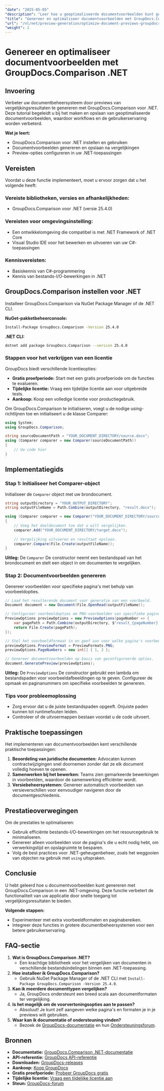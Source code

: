 ```yaml
---
"date": "2025-05-05"
"description": "Leer hoe u geoptimaliseerde documentvoorbeelden kunt genereren met de GroupDocs.Comparison voor .NET-bibliotheek. Stroomlijn workflows, verbeter de gebruikerservaring en krijg direct inzicht."
"title": "Genereer en optimaliseer documentvoorbeelden met GroupDocs.Comparison .NET API"
"url": "/nl/net/preview-generation/optimize-document-previews-groupdocs-comparison-dotnet/"
"weight": 1
---
```


# Genereer en optimaliseer documentvoorbeelden met GroupDocs.Comparison .NET

## Invoering

Verbeter uw documentbeheersysteem door previews van vergelijkingsresultaten te genereren met GroupDocs.Comparison voor .NET. Deze tutorial begeleidt u bij het maken en opslaan van geoptimaliseerde documentvoorbeelden, waardoor workflows en de gebruikerservaring worden verbeterd.

**Wat je leert:**
- GroupDocs.Comparison voor .NET instellen en gebruiken
- Documentvoorbeelden genereren en opslaan na vergelijkingen
- Preview-opties configureren in uw .NET-toepassingen

## Vereisten

Voordat u deze functie implementeert, moet u ervoor zorgen dat u het volgende heeft:

### Vereiste bibliotheken, versies en afhankelijkheden:
- GroupDocs.Comparison voor .NET (versie 25.4.0)

### Vereisten voor omgevingsinstelling:
- Een ontwikkelomgeving die compatibel is met .NET Framework of .NET Core
- Visual Studio IDE voor het bewerken en uitvoeren van uw C#-toepassingen

### Kennisvereisten:
- Basiskennis van C#-programmering
- Kennis van bestands-I/O-bewerkingen in .NET

## GroupDocs.Comparison instellen voor .NET

Installeer GroupDocs.Comparison via NuGet Package Manager of de .NET CLI.

**NuGet-pakketbeheerconsole:**

```bash
Install-Package GroupDocs.Comparison -Version 25.4.0
```

**.NET CLI:**

```bash
dotnet add package GroupDocs.Comparison --version 25.4.0
```

### Stappen voor het verkrijgen van een licentie

GroupDocs biedt verschillende licentieopties:
- **Gratis proefperiode:** Start met een gratis proefperiode om de functies te evalueren.
- **Tijdelijke licentie:** Vraag een tijdelijke licentie aan voor uitgebreide tests.
- **Aankoop:** Koop een volledige licentie voor productiegebruik.

Om GroupDocs.Comparison te initialiseren, voegt u de nodige using-richtlijnen toe en initialiseert u de klasse Comparer:

```csharp
using System;
using GroupDocs.Comparison;

string sourceDocumentPath = "YOUR_DOCUMENT_DIRECTORY/source.docx";
using (Comparer comparer = new Comparer(sourceDocumentPath))
{
    // Uw code hier
}
```

## Implementatiegids

### Stap 1: Initialiseer het Comparer-object

Initialiseer de `Comparer` object met uw brondocument.

```csharp
string outputDirectory = "YOUR_OUTPUT_DIRECTORY";
string outputFileName = Path.Combine(outputDirectory, "result.docx");

using (Comparer comparer = new Comparer("YOUR_DOCUMENT_DIRECTORY/source.docx"))
{
    // Voeg het doeldocument toe dat u wilt vergelijken.
    comparer.Add("YOUR_DOCUMENT_DIRECTORY/target.docx");
    
    // Vergelijking uitvoeren en resultaat opslaan.
    comparer.Compare(File.Create(outputFileName));
}
```

**Uitleg:**
De `Comparer` De constructor neemt een bestandspad van het brondocument en stelt een object in om documenten te vergelijken.

### Stap 2: Documentvoorbeelden genereren

Genereer voorbeelden voor specifieke pagina's met behulp van voorbeeldopties.

```csharp
// Laad het resulterende document voor generatie van een voorbeeld.
Document document = new Document(File.OpenRead(outputFileName));

// Configureer voorbeeldopties om PNG-voorbeelden van specifieke pagina's te genereren.
PreviewOptions previewOptions = new PreviewOptions(pageNumber => {
    var pagePath = Path.Combine(outputDirectory, $"result_{pageNumber}.png");
    return File.Create(pagePath);
});

// Stel het voorbeeldformaat in en geef aan voor welke pagina's voorbeelden moeten worden gegenereerd.
previewOptions.PreviewFormat = PreviewFormats.PNG;
previewOptions.PageNumbers = new int[] { 1, 2 };

// Genereer documentvoorbeelden op basis van geconfigureerde opties.
document.GeneratePreview(previewOptions);
```

**Uitleg:**
De `PreviewOptions` De constructor gebruikt een lambda om bestandspaden voor voorbeeldafbeeldingen op te geven. Configureer de opmaak en paginanummers om specifieke voorbeelden te genereren.

### Tips voor probleemoplossing
- Zorg ervoor dat u de juiste bestandspaden opgeeft. Onjuiste paden kunnen tot runtimefouten leiden.
- Controleer of de uitvoermappen bestaan voordat u de code uitvoert.

## Praktische toepassingen

Het implementeren van documentvoorbeelden kent verschillende praktische toepassingen:
1. **Beoordeling van juridische documenten:** Advocaten kunnen contractwijzigingen snel doornemen zonder dat ze elk document volledig hoeven te openen.
2. **Samenwerken bij het bewerken:** Teams zien gemarkeerde bewerkingen in voorbeelden, waardoor de samenwerking efficiënter wordt.
3. **Versiebeheersystemen:** Genereer automatisch voorbeelden van versieverschillen voor eenvoudiger navigeren door de documentgeschiedenis.

## Prestatieoverwegingen

Om de prestaties te optimaliseren:
- Gebruik efficiënte bestands-I/O-bewerkingen om het resourcegebruik te minimaliseren.
- Genereer alleen voorbeelden voor de pagina's die u echt nodig hebt, om verwerkingstijd en opslagruimte te besparen.
- Volg de best practices voor .NET-geheugenbeheer, zoals het weggooien van objecten na gebruik met `using` uitspraken.

## Conclusie

U hebt geleerd hoe u documentvoorbeelden kunt genereren met GroupDocs.Comparison in een .NET-omgeving. Deze functie verbetert de functionaliteit van uw applicatie door snelle toegang tot vergelijkingsresultaten te bieden.

**Volgende stappen:**
- Experimenteer met extra voorbeeldformaten en paginabereiken.
- Integreer deze functies in grotere documentbeheersystemen voor een betere gebruikerservaring.

## FAQ-sectie

1. **Wat is GroupDocs.Comparison .NET?**
   - Een krachtige bibliotheek voor het vergelijken van documenten in verschillende bestandsindelingen binnen een .NET-toepassing.
2. **Hoe installeer ik GroupDocs.Comparison?**
   - Gebruik NuGet Package Manager of de .NET CLI met `Install-Package GroupDocs.Comparison -Version 25.4.0`.
3. **Kan ik meerdere documenttypen vergelijken?**
   - Ja, GroupDocs ondersteunt een breed scala aan documentformaten ter vergelijking.
4. **Is het mogelijk om de voorvertoningsopties aan te passen?**
   - Absoluut! Je kunt zelf aangeven welke pagina's en formaten je in je previews wilt gebruiken.
5. **Waar kan ik documentatie of ondersteuning vinden?**
   - Bezoek de [GroupDocs-documentatie](https://docs.groupdocs.com/comparison/net/) en hun [Ondersteuningsforum](https://forum.groupdocs.com/c/comparison/).

## Bronnen

- **Documentatie:** [GroupDocs.Comparison .NET-documentatie](https://docs.groupdocs.com/comparison/net/)
- **API-referentie:** [GroupDocs API-referentie](https://reference.groupdocs.com/comparison/net/)
- **Downloaden:** [GroupDocs-releases](https://releases.groupdocs.com/comparison/net/)
- **Aankoop:** [Koop GroupDocs](https://purchase.groupdocs.com/buy)
- **Gratis proefperiode:** [Probeer GroupDocs gratis](https://releases.groupdocs.com/comparison/net/)
- **Tijdelijke licentie:** [Vraag een tijdelijke licentie aan](https://purchase.groupdocs.com/temporary-license/)
- **Steun:** [GroupDocs-forum](https://forum.groupdocs.com/c/comparison/)